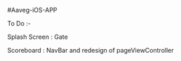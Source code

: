 #Aaveg-iOS-APP

To Do :-

Splash Screen : Gate

Scoreboard : NavBar and redesign of pageViewController

